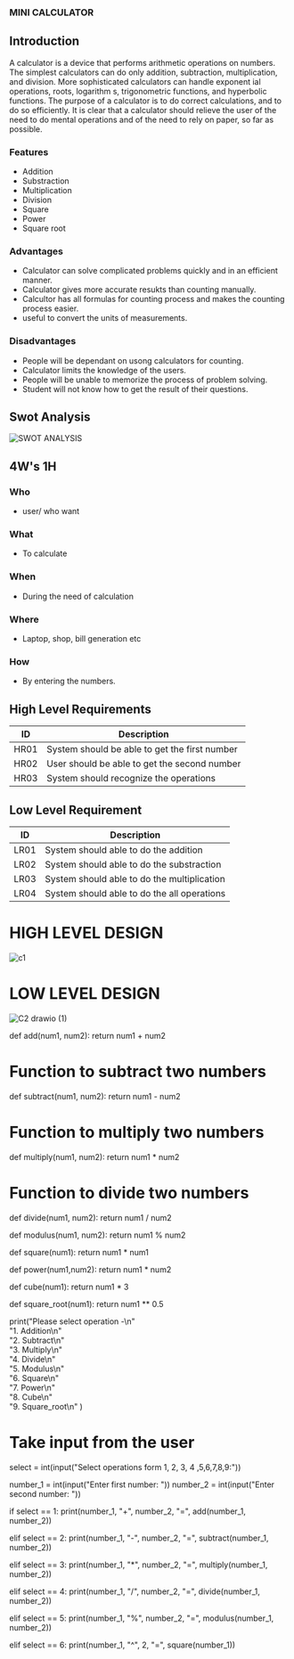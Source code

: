 ### MINI CALCULATOR

## Introduction

 A calculator is a device that performs arithmetic operations on numbers. The simplest calculators can do only addition, subtraction, multiplication, and division. More sophisticated calculators can handle exponent ial operations, roots, logarithm s, trigonometric functions, and hyperbolic functions.
 The purpose of a calculator is to do correct calculations, and to do so efficiently. It is clear that a calculator should relieve the user of the need to do mental operations and of the need to rely on paper, so far as possible.
 
 ### Features
 
*  Addition
* Substraction
* Multiplication
*  Division
*  Square
*  Power
*  Square root

### Advantages

* Calculator can solve complicated problems quickly and in an efficient manner.
* Calculator gives more accurate resukts than counting manually.
* Calcultor has all formulas for counting process and makes the counting process easier.
* useful to convert the units of measurements.

### Disadvantages

* People will be dependant on usong calculators for counting.
* Calculator limits the knowledge of the users.
* People will be unable to memorize the process of problem solving.
* Student will not know how to get the result of their questions. 


## Swot Analysis

![SWOT ANALYSIS](https://user-images.githubusercontent.com/94373133/152027690-9120219c-a7f0-4db9-8213-4e5ff1dacbbe.jpeg)

## 4W's 1H

### Who
* user/ who want 
### What
* To calculate 
### When
* During the need of calculation
### Where
* Laptop, shop, bill generation etc
### How
* By entering the numbers.


## High Level Requirements
| ID | Description | 
| --- | --- | 
| HR01 | System should be able to get the  first number|
| HR02 | User should be able to get the second number  | 
| HR03 | System should recognize the operations | 


## Low Level Requirement
| ID | Description | 
| --- | --- | 
| LR01 | System should able to do the addition | 
| LR02 | System should able to do the substraction |
| LR03 | System should able to do the multiplication | 
| LR04 | System should able to do the all operations | 

# HIGH LEVEL DESIGN
![c1](https://user-images.githubusercontent.com/94373133/152172369-913a9444-f420-4e5c-9e4d-04eca6435669.png)
# LOW LEVEL DESIGN
![C2 drawio (1)](https://user-images.githubusercontent.com/94373133/152176727-254d21de-b4ab-4ca7-8e11-99fd0a42b90c.png)


def add(num1, num2):
    return num1 + num2


# Function to subtract two numbers
def subtract(num1, num2):
    return num1 - num2


# Function to multiply two numbers
def multiply(num1, num2):
    return num1 * num2


# Function to divide two numbers
def divide(num1, num2):
    return num1 / num2

def modulus(num1, num2):
    return num1 % num2

def square(num1):
    return num1 * num1

def power(num1,num2):
    return num1 * num2


def cube(num1):
    return num1 * 3

def square_root(num1):
    return num1 ** 0.5

print("Please select operation -\n" \
      "1. Addition\n" \
      "2. Subtract\n" \
      "3. Multiply\n" \
      "4. Divide\n" \
      "5. Modulus\n" \
      "6. Square\n" \
      "7. Power\n" \
      "8. Cube\n" \
      "9. Square_root\n" )

# Take input from the user
select = int(input("Select operations form 1, 2, 3, 4 ,5,6,7,8,9:"))

number_1 = int(input("Enter first number: "))
number_2 = int(input("Enter second number: "))

if select == 1:
    print(number_1, "+", number_2, "=",
          add(number_1, number_2))

elif select == 2:
    print(number_1, "-", number_2, "=",
          subtract(number_1, number_2))

elif select == 3:
    print(number_1, "*", number_2, "=",
          multiply(number_1, number_2))

elif select == 4:
    print(number_1, "/", number_2, "=",
          divide(number_1, number_2))

elif select == 5:
    print(number_1, "%", number_2, "=",
          modulus(number_1, number_2))

elif select == 6:
    print(number_1, "^", 2, "=",
          square(number_1))
